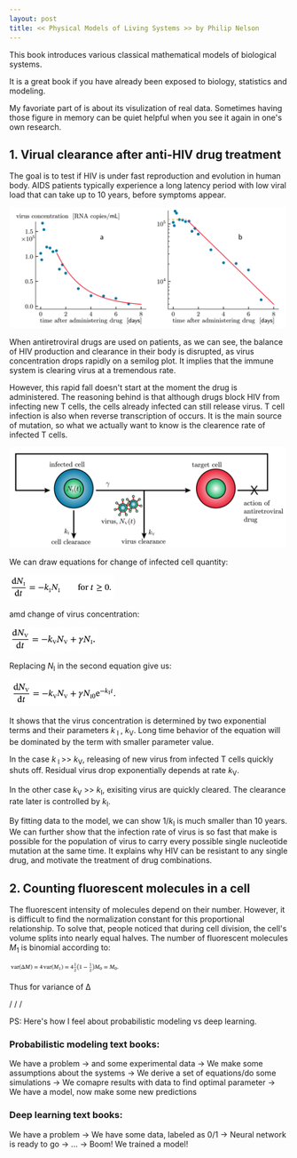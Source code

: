 ```yaml
---
layout: post
title: << Physical Models of Living Systems >> by Philip Nelson
---
```



This book introduces various classical mathematical models of biological systems. 

It is a great book if you have already been exposed to biology, statistics and modeling.

My favoriate part of is about its visulization of real data. Sometimes having those figure in memory can be quiet helpful when you see it again in one's own research.

## 1. Virual clearance after anti-HIV drug treatment

The goal is to test if HIV is under fast reproduction and evolution in human body. AIDS patients typically experience a long latency period with low viral load that can take up to 10 years, before symptoms appear.

<img src="/Physical-Models/Fig.0.3.png" alt="drawing" width="500"/>

When antiretroviral drugs are used on patients, as we can see, the balance of HIV production and clearance in their body is disrupted, as virus concentration drops rapidly on a semilog plot. It implies that the immune system is clearing virus at a tremendous rate. 

However, this rapid fall doesn't start at the moment the drug is administered. The reasoning behind is that although drugs block HIV from infecting new T cells, the cells already infected can still release virus. T cell infection is also when reverse transcription of occurs. It is the main source of mutation, so what we actually want to know is the clearence rate of infected T cells.

<img src="/Physical-Models/Fig.1.2.png" alt="drawing" width="500"/>

We can draw equations for change of infected cell quantity:

<img src="/Physical-Models/Eq.1.1.png" alt="drawing" width="190"/>

amd change of virus concentration:

<img src="/Physical-Models/Eq.1.2.png" alt="drawing" width="160"/>

Replacing *N*<sub>I</sub> in the second equation give us: 

<img src="/Physical-Models/Eq.1.3.png" alt="drawing" width="200"/>

It shows that the virus concentration is determined by two exponential terms and their parameters *k*<sub> I </sub>, *k*<sub>V</sub>. Long time behavior of the equation will be dominated by the term with smaller parameter value.

In the case *k*<sub markdown="1"> I </sub> >> *k*<sub markdown="1">V</sub>, releasing of new virus from infected T cells quickly shuts off. Residual virus drop exponentially depends at rate *k*<sub markdown="1">V</sub>. 

In the other case *k*<sub markdown="1">V</sub> >> *k*<sub markdown="1">I</sub>, exisiting virus are quickly cleared. The clearance rate later is controlled by *k*<sub markdown="1">I</sub>.

By fitting data to the model, we can show 1/*k*<sub markdown="1">I</sub> is much smaller than 10 years. We can further show that the infection rate of virus is so fast that make is possible for the population of virus to carry every possible single nucleotide mutation at the same time. It explains why HIV can be resistant to any single drug, and motivate the treatment of drug combinations.

  
## 2. Counting fluorescent molecules in a cell

The fluorescent intensity of molecules depend on their number. However, it is difficult to find the normalization constant for this proportional relationship. To solve that, people noticed that during cell division, the cell's volume splits into nearly equal halves. The number of fluorescent molecules *M*<sub>1</sub> is binomial according to:

<img src="/Physical-Models/Binomial.1.png" alt="drawing" width="200"/>

Thus for variance of &Delta;

/
/
/

PS: Here's how I feel about probabilistic modeling vs deep learning.
  
### Probabilistic modeling text books:
  
We have a problem -> and some experimental data -> We make some assumptions about the systems -> We derive a set of equations/do some simulations -> We comapre results with data to find optimal parameter -> We have a model, now make some new predictions
  
### Deep learning text books:

We have a problem -> We have some data, labeled as 0/1 -> Neural network is ready to go -> ... -> Boom! We trained a model!  


